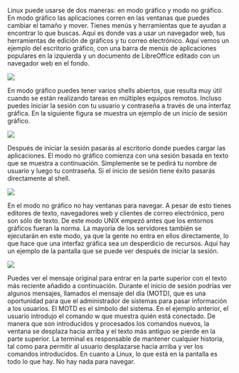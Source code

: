 Linux puede usarse de dos maneras: en modo gráfico y modo no gráfico. En modo gráfico las aplicaciones corren en las ventanas que puedes cambiar el tamaño y mover. Tienes menús y herramientas que te ayudan a encontrar lo que buscas. Aquí es donde vas a usar un navegador web, tus herramientas de edición de gráficos y tu correo electrónico. Aquí vemos un ejemplo del escritorio gráfico, con una barra de menús de aplicaciones populares en la izquierda y un documento de LibreOffice editado con un navegador web en el fondo.

![](https://ndg-content-dev.s3.amazonaws.com/media/images/3.3_1.png)

En modo gráfico puedes tener varios shells abiertos, que resulta muy útil cuando se están realizando tareas en múltiples equipos remotos. Incluso puedes iniciar la sesión con tu usuario y contraseña a través de una interfaz gráfica. En la siguiente figura se muestra un ejemplo de un inicio de sesión gráfico.

![](https://ndg-content-dev.s3.amazonaws.com/media/images/3.3_2.png)

Después de iniciar la sesión pasarás al escritorio donde puedes cargar las aplicaciones. El modo no gráfico comienza con una sesión basada en texto que se muestra a continuación. Simplemente se te pedirá tu nombre de usuario y luego tu contraseña. Si el inicio de sesión tiene éxito pasarás directamente al shell.

![](https://ndg-content-dev.s3.amazonaws.com/media/images/3.3_3.png)

En el modo no gráfico no hay ventanas para navegar. A pesar de esto tienes editores de texto, navegadores web y clientes de correo electrónico, pero son sólo de texto. De este modo UNIX empezó antes que los entornos gráficos fueran la norma. La mayoría de los servidores también se ejecutarán en este modo, ya que la gente no entra en ellos directamente, lo que hace que una interfaz gráfica sea un desperdicio de recursos. Aquí hay un ejemplo de la pantalla que se puede ver después de iniciar la sesión.

![](https://ndg-content-dev.s3.amazonaws.com/media/images/3.3_4.png)

Puedes ver el mensaje original para entrar en la parte superior con el texto más reciente añadido a continuación. Durante el inicio de sesión podrías ver algunos mensajes, llamados el mensaje del día (MOTD), que es una oportunidad para que el administrador de sistemas para pasar información a los usuarios. El MOTD es el símbolo del sistema. En el ejemplo anterior, el usuario introdujo el comando w que muestra quién está conectado. De manera que son introducidos y procesados los comandos nuevos, la ventana se desplaza hacia arriba y el texto más antiguo se pierde en la parte superior. La terminal es responsable de mantener cualquier historia, tal como para permitir al usuario desplazarse hacia arriba y ver los comandos introducidos. En cuanto a Linux, lo que está en la pantalla es todo lo que hay. No hay nada para navegar.